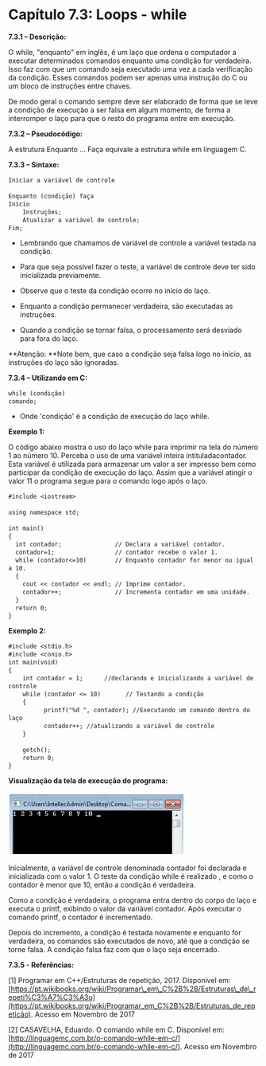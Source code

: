 # **Capítulo 7.3: Loops - while**



**7.3.1 – Descrição:**

O while, "enquanto" em inglês, é um laço que ordena o computador a executar determinados comandos enquanto uma condição for verdadeira. Isso faz com que um comando seja executado uma vez a cada verificação da condição. Esses comandos podem ser apenas uma instrução do C ou um bloco de instruções entre chaves.

De modo geral o comando sempre deve ser elaborado de forma que se leve a condição de execução a ser falsa em algum momento, de forma a interromper o laço para que o resto do programa entre em execução.



**7.3.2 – Pseudocódigo:**

A estrutura Enquanto … Faça equivale a estrutura while em linguagem C.



**7.3.3 – Sintaxe:**

```
Iniciar a variável de controle

Enquanto (condição) faça
Início
    Instruções;
    Atualizar a variável de controle;
Fim;
```

* Lembrando que chamamos de variável de controle a variável testada na condição.
* Para que seja possível fazer o teste, a variável de controle deve ter sido inicializada previamente.
* Observe que o teste da condição ocorre no início do laço.

* Enquanto a condição permanecer verdadeira, são executadas as instruções.

* Quando a condição se tornar falsa, o processamento será desviado para fora do laço.



**Atenção: **Note bem, que caso a condição seja falsa logo no início, as instruções do laço são ignoradas.



**7.3.4 – Utilizando em C:**

```
while (condição)
comando;
```

* Onde 'condição' é a condição de execução do laço while.



**Exemplo 1:**

O código abaixo mostra o uso do laço while para imprimir na tela do número 1 ao número 10. Perceba o uso de uma variável inteira intituladacontador. Esta variável é utilizada para armazenar um valor a ser impresso bem como participar da condição de execução do laço. Assim que a variável atingir o valor 11 o programa segue para o comando logo após o laço.

```
#include <iostream>

using namespace std;

int main()
{
  int contador;               // Declara a variável contador.
  contador=1;                 // contador recebe o valor 1.
  while (contador<=10)        // Enquanto contador for menor ou igual a 10.
  {
    cout << contador << endl; // Imprime contador.
    contador++;               // Incrementa contador em uma unidade.
  }
  return 0;
}
```



**Exemplo 2:**



```
#include <stdio.h>
#include <conio.h>
int main(void)
{
    int contador = 1;      //declarando e inicializando a variável de controle
    while (contador <= 10)       // Testando a condição
    {
          printf("%d ", contador); //Executando um comando dentro do laço 
          contador++; //atualizando a variável de controle
    }
     
    getch(); 
    return 0; 
}
```



**Visualização da tela de execução do programa:**

![](/assets/img_cap7_3.jpg)

Inicialmente, a variável de controle denominada contador foi declarada e inicializada com o valor 1. O teste da condição while é realizado , e como o contador é menor que 10, então a condição é verdadeira.

Como a condição é verdadeira, o programa entra dentro do corpo do laço e executa o printf, exibindo o valor da variável contador. Após executar o comando printf, o contador é incrementado.

Depois do incremento, a condição é testada novamente e enquanto for verdadeira, os comandos são executados de novo, até que a condição se torne falsa. A condição falsa faz com que o laço seja encerrado.







**7.3.5 - Referências:**

\[1\] Programar em C++/Estruturas de repetição, 2017. Disponível em:[https://pt.wikibooks.org/wiki/Programar\_em\_C%2B%2B/Estruturas\_de\_repeti%C3%A7%C3%A3o](https://pt.wikibooks.org/wiki/Programar_em_C%2B%2B/Estruturas_de_repetição). Acesso em Novembro de 2017

\[2\] CASAVELHA, Eduardo. O comando while em C. Disponível em:[http://linguagemc.com.br/o-comando-while-em-c/](http://linguagemc.com.br/o-comando-while-em-c/). Acesso em Novembro de 2017

